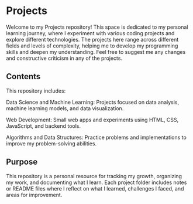 # Projects

Welcome to my Projects repository! This space is dedicated to my personal learning journey, where I experiment with various coding projects and explore different technologies.
The projects here range across different fields and levels of complexity, helping me to develop my programming skills and deepen my understanding.
Feel free to suggest me any changes and constructive criticism in any of the projects.

## Contents

This repository includes:

Data Science and Machine Learning: Projects focused on data analysis, machine learning models, and data visualization.

Web Development: Small web apps and experiments using HTML, CSS, JavaScript, and backend tools.

Algorithms and Data Structures: Practice problems and implementations to improve my problem-solving abilities.

## Purpose

This repository is a personal resource for tracking my growth, organizing my work, and documenting what I learn. 
Each project folder includes notes or README files where I reflect on what I learned, challenges I faced, and areas for improvement.

